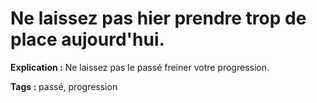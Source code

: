 # Ne laissez pas hier prendre trop de place aujourd'hui.

**Explication :** Ne laissez pas le passé freiner votre progression.

**Tags :** passé, progression
